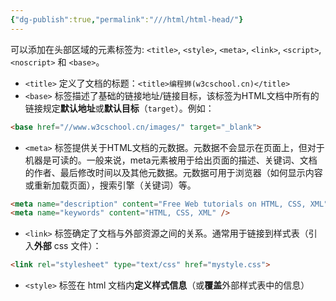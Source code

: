 ```yaml
---
{"dg-publish":true,"permalink":"///html/html-head/"}
---
```


可以添加在头部区域的元素标签为: `<title>`, `<style>`, `<meta>`, `<link>`, `<script>`, `<noscript>` 和 `<base>`。

- `<title>` 定义了文档的标题：`<title>编程狮(w3cschool.cn)</title>`
- `<base>` 标签描述了基础的链接地址/链接目标，该标签为HTML文档中所有的链接规定**默认地址**或**默认目标**（`target`）。例如：
```html
<base href="//www.w3cschool.cn/images/" target="_blank">
```
- `<meta>` 标签提供关于HTML文档的元数据。元数据不会显示在页面上，但对于机器是可读的。一般来说，meta元素被用于给出页面的描述、关键词、文档的作者、最后修改时间以及其他元数据。元数据可用于浏览器（如何显示内容或重新加载页面），搜索引擎（关键词）等。
```html
<meta name="description" content="Free Web tutorials on HTML, CSS, XML" />
<meta name="keywords" content="HTML, CSS, XML" />
```
- `<link>` 标签确定了文档与外部资源之间的关系。通常用于链接到样式表（引入**外部** css 文件）：
```html
<link rel="stylesheet" type="text/css" href="mystyle.css">
```
- `<style>` 标签在 html 文档内**定义样式信息**（或**覆盖**外部样式表中的信息）
